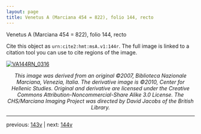 ```yaml
---
layout: page
title: Venetus A (Marciana 454 = 822), folio 144, recto
---
```


Venetus A (Marciana 454 = 822), folio 144, recto

Cite this object as `urn:cite2:hmt:msA.v1:144r`.  The full image is linked to a citation tool you can use to cite regions of the image.

[![VA144RN_0316](http://www.homermultitext.org/iipsrv?IIIF=/project/homer/pyramidal/deepzoom/hmt/vaimg/2017a/VA144RN_0316.tif/full/800,/0/default.jpg)](http://www.homermultitext.org/ict2/?urn=urn:cite2:hmt:vaimg.2017a:VA144RN_0316) 

<p style="text-align: center; font-style: italic;">This image was derived from an original ©2007, Biblioteca Nazionale Marciana, Venezia, Italia. The derivative image is ©2010, Center for Hellenic Studies. Original and derivative are licensed under the Creative Commons Attribution-Noncommercial-Share Alike 3.0 License. The CHS/Marciana Imaging Project was directed by David Jacobs of the British Library.</p>

---

previous: [143v](../143v/) | next: [144v](../144v/)